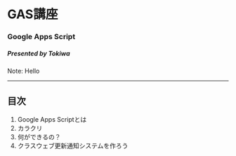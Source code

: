 # GAS講座
### Google Apps Script

##### Presented by Tokiwa

Note:
Hello

---

## 目次

1.	Google Apps Scriptとは
2.	カラクリ
3.	何ができるの？
4.	クラスウェブ更新通知システムを作ろう
